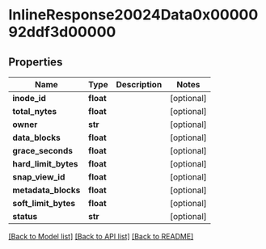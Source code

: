 # InlineResponse20024Data0x0000092ddf3d00000

## Properties
Name | Type | Description | Notes
------------ | ------------- | ------------- | -------------
**inode_id** | **float** |  | [optional] 
**total_nytes** | **float** |  | [optional] 
**owner** | **str** |  | [optional] 
**data_blocks** | **float** |  | [optional] 
**grace_seconds** | **float** |  | [optional] 
**hard_limit_bytes** | **float** |  | [optional] 
**snap_view_id** | **float** |  | [optional] 
**metadata_blocks** | **float** |  | [optional] 
**soft_limit_bytes** | **float** |  | [optional] 
**status** | **str** |  | [optional] 

[[Back to Model list]](../README.md#documentation-for-models) [[Back to API list]](../README.md#documentation-for-api-endpoints) [[Back to README]](../README.md)

